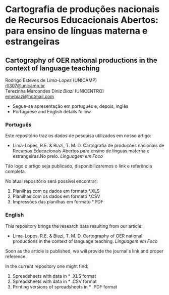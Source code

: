 # Cartografia de produções nacionais de Recursos Educacionais Abertos: para ensino de línguas materna e estrangeiras
## Cartography of OER national productions in the context of language teaching

Rodrigo Esteves de *Lima-Lopes* (UNICAMP)\
[rll307@unicamp.br](mailto:rll307@unicamp.br?subject=[GitHub]%20Repositório%20REA)\
Terezinha Marcondes Diniz *Biazi* (UNICENTRO)\
[emebiazi@hotmail.com](mailto:emebiazi@hotmail.com?subject=[GitHub]%20Repositório%20REA)

- Segue-se apresentação em português e, depois, inglês
- Portuguese and English details follow

### Português
Este repositório traz os dados de pesquisa utilizados em nosso artigo: 

- Lima-Lopes, R.E. & Biazi, T. M. D. Cartografia de produções nacionais de Recursos Educacionais Abertos para ensino de línguas materna e estrangeiras.No prelo. *Linguagem em Foco* 

Tão logo o artigo seja publicado, disponibilizaremos o link e referência completa. 

No atual repositório será possível encontrar:

1. Planilhas com os dados em formato *.XLS
1. Planilhas com os dados em formato *.CSV
1. Impressões das planilhas em formato *.PDF

### English
This repository brings the research data resulting from our article:

- Lima-Lopes, R.E. & Biazi, T. M. D. Cartography of OER national productions in the context of language teaching. *Linguagem em Foco* 

Soon as the article is published, we will provide the journal's link and proper reference.

In the current repository one might find:

1. Spreadsheets with data in * .XLS format
1. Spreadsheets with data in * .CSV format
1. Printing versions of spreadsheets in * .PDF format























